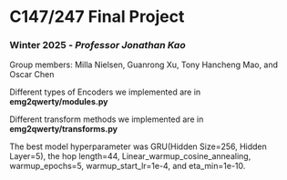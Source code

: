 # C147/247 Final Project
### Winter 2025 - _Professor Jonathan Kao_

Group members: Milla Nielsen, Guanrong Xu, Tony Hancheng Mao, and Oscar Chen

Different types of Encoders we implemented are in **emg2qwerty/modules.py**

Different transform methods we implemented are in **emg2qwerty/transforms.py**

The best model hyperparameter was GRU(Hidden Size=256, Hidden Layer=5), the hop length=44, Linear_warmup_cosine_annealing, warmup_epochs=5, warmup_start_lr=1e-4, and eta_min=1e-10. 

